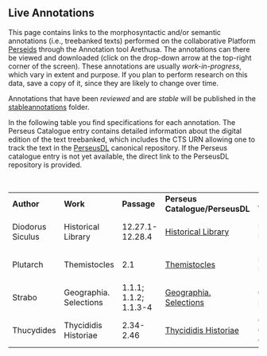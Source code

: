 ## Live Annotations

This page contains links to the morphosyntactic and/or semantic annotations (i.e., treebanked texts) performed on the collaborative Platform <a href="http://sosol.perseids.org/sosol/" target="_blank">Perseids</a> through the Annotation tool Arethusa. The annotations can there be viewed and downloaded (click on the drop-down arrow at the top-right corner of the screen). These annotations are usually *work-in-progress*, which vary in extent and purpose. If you plan to perform research on this data, save a copy of it, since they are likely to change over time. 

Annotations that have been *reviewed* and are *stable* will be published in the <a href="https://github.com/PerseusDL/treebank_data/tree/master/AGDT2/corpus/stableannotations" target="_blank">stableannotations</a> folder.

In the following table you find specifications for each annotation. The Perseus Catalogue entry contains detailed information about the digital edition of the text treebanked, which includes the CTS URN allowing one to track the text in the <a href="https://github.com/PerseusDL/canonical/tree/master/CTS_XML_TEI/perseus" target="_blank">PerseusDL</a> canonical repository. If the Perseus catalogue entry is not yet available, the direct link to the PerseusDL repository is provided.

<br/>



<table>
<tr>
<td><b>Author</b></td>
<td><b>Work</b></td>
<td><b>Passage</b></td>
<td><b>Perseus Catalogue/PerseusDL</b></td>
<td><b>Annotator</b></td>
<td><b>Annotation</b></td>
<td><b>Notes</b></td>
</tr>
<tr>
<td>Diodorus Siculus</td>
<td>Historical Library</td>
<td>12.27.1-12.28.4</td>
<td><a href="http://catalog.perseus.org/catalog/urn:cts:greekLit:tlg0060.tlg001.perseus-grc3" target="_blank">Historical Library</a></td>
<td>Marcel Merniz</td>
<td><a href="http://www.perseids.org/tools/arethusa/app/#/perseids?chunk=1&doc=9817" target="_blank">12.27.1-12.28.4</a></td>
<td>Morphosyntactic and semantic annotation</td>
</tr>
<tr>
<td>Plutarch</td>
<td>Themistocles</td>
<td>2.1</td>
<td><a href="https://github.com/PerseusDL/canonical/blob/master/CTS_XML_TEI/perseus/greekLit/tlg0007/tlg010/tlg0007.tlg010.perseus-grc1.xml" target="_blank">Themistocles</a></td>
<td>Marcel Merniz</td>
<td><a href="http://www.perseids.org/tools/arethusa/app/#/perseids?chunk=1&doc=10314" target="_blank">2.1</a></td>
<td>Morphosyntactic and semantic annotation</td>
</tr>
<tr>
<td>Strabo</td>
<td>Geographia. Selections</td>
<td>1.1.1; 1.1.2; 1.1.3-4</td>
<td><a href="http://catalog.perseus.org/catalog/urn:cts:greekLit:tlg0099.tlg001.perseus-grc1" target="_blank">Geographia. Selections</a></td>
<td>Chiara Palladino</td>
<td>
<a href="http://www.perseids.org/tools/arethusa/app/#/perseids?chunk=1&doc=10125" target="_blank">1.1.1</a>;
<a href="http://www.perseids.org/tools/arethusa/app/#/perseids?chunk=1&doc=10283" target="_blank">1.1.2</a>;
<a href="http://www.perseids.org/tools/arethusa/app/#/perseids?chunk=1&doc=10285" target="_blank">1.1.3-4</a>
</td>
<td></td>
</tr>
<tr>
<td>Thucydides</td>
<td>Thycididis Historiae</td>
<td>2.34-2.46</td>
<td><a href="http://catalog.perseus.org/catalog/urn:cts:greekLit:tlg0003.tlg001.perseus-grc1" target="_blank">Thycididis Historiae</a></td>
<td>Giuseppe G. A. Celano</td>
<td><a href="http://www.perseids.org/tools/arethusa/app/#/perseids?chunk=1&doc=9258" target="_blank">2.34-2.46</a></td>
<td>Morphosyntactic and semantic annotation</td>
</tr>
</table>




